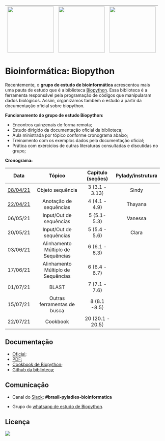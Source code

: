| [<img src="https://github.com/pyladies-brazil/grupo-estudo-bioinformatica/blob/main/imagens/boneca_1.png" width=150>](https://github.com/pyladies-brazil/grupo-estudo-bioinformatica)| [<img src="https://github.com/pyladies-brazil/grupo-estudo-bioinformatica/blob/main/imagens/boneca_3.png" width=150>](https://github.com/pyladies-brazil/grupo-estudo-bioinformatica) | [<img src="https://github.com/pyladies-brazil/grupo-estudo-bioinformatica/blob/main/imagens/boneca_2.png" width=150>](https://github.com/pyladies-brazil/grupo-estudo-bioinformatica) |
|:------------:|:-----------:|:-----------:|

# Bioinformática: Biopython

Recentemente, o **grupo de estudo de bioinformática** acrescentou mais uma pauta de estudo que é a biblioteca [Biopython](https://biopython.org/). Essa biblioteca é a ferramenta responsável pela programação de códigos que manipularam dados biológicos. Assim, organizamos também o estudo a partir da documentação oficial sobre biopython. 

**Funcionamento do grupo de estudo Biopython:**
* Encontros quinzenais de forma remota; 
* Estudo dirigido da documentação oficial da biblioteca;
* Aula ministrada por tópico conforme cronograma abaixo;
* Treinamento com os exemplos dados pela documentação oficial;
* Prática com exércicios de outras literaturas consultadas e discutidas no grupo;

**Cronograma:**

Data | Tópico | Capítulo (seções) | Pylady/instrutura  |
:--:|:--:|:--:|:--:|
[08/04/21](https://github.com/pyladies-brazil/organizacao/issues/60) | Objeto sequência | 3 (3.1 - 3.13) | Sindy |
[22/04/21](https://github.com/pyladies-brazil/organizacao/issues/70) | Anotação de sequências | 4 (4.1 - 4.9) | Thayana   |
06/05/21 | Input/Out de sequências |5 (5.1-5.3) | Vanessa |
20/05/21 | Input/Out de sequências | 5 (5.4 - 5.6) | Clara |
03/06/21 | Alinhamento Múltiplo de Sequências | 6 (6.1 - 6.3) | |
17/06/21 | Alinhamento Múltiplo de Sequências | 6 (6.4 - 6.7) | |
01/07/21 | BLAST | 7 (7.1 - 7.6) | |
15/07/21 | Outras ferramentas de busca | 8 (8.1 -8.5) | |
22/07/21 | Cookbook | 20 (20.1 - 20.5) | |

## Documentação

- [Oficial]( http://biopython.org);
- [PDF](http://biopython.org/DIST/docs/tutorial/Tutorial.pdf);
- [Cookbook de Biopython](https://biopython.org/wiki/Category%3ACookbook);
- [Github da biblioteca](https://github.com/biopython/biopython);

## Comunicação

- Canal do [Slack](https://slackin.pyladies.com/): **#brasil-pyladies-bioinformatica**

- Grupo do [whatsapp de estudo de Biopython](https://chat.whatsapp.com/F9iiQcC7Juh1Df5rWc3dSR).

## Licença

[<img src="https://anaconda.org/anaconda/biopython/badges/license.svg">](https://github.com/biopython/biopython/blob/master/LICENSE.rst)
